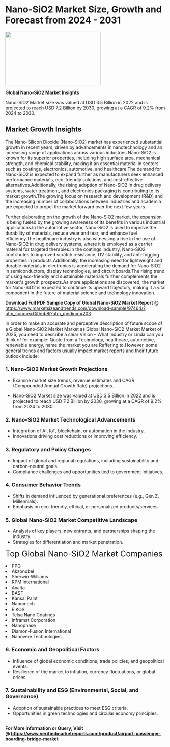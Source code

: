 <H1>Nano-SiO2 Market Size, Growth and Forecast from 2024 - 2031</H1><img class="aligncenter size-medium wp-image-584254" src="https://thirdeyenews.in/wp-content/uploads/2024/09/Global-Market-Research-300x168.jpeg" alt="" width="300" height="168" /><p><strong>Global&nbsp;<a href="https://www.marketsizeandtrends.com/download-sample/97464/?utm_source=Github8j?utm_medium=203">Nano-SiO2 Market</a> Insights</strong></p><p>Nano-SiO2 Market size was valued at USD 3.5 Billion in 2022 and is projected to reach USD 7.2 Billion by 2030, growing at a CAGR of 9.2% from 2024 to 2030.</p><p><h2>Market Growth Insights</h2> <p>The Nano-Silicon Dioxide (Nano-SiO2) market has experienced substantial growth in recent years, driven by advancements in nanotechnology and an increasing range of applications across various industries.Nano-SiO2 is known for its superior properties, including high surface area, mechanical strength, and chemical stability, making it an essential material in sectors such as coatings, electronics, automotive, and healthcare.The demand for Nano-SiO2 is expected to expand further as manufacturers seek enhanced performance materials, eco-friendly solutions, and cost-effective alternatives.Additionally, the rising adoption of Nano-SiO2 in drug delivery systems, water treatment, and electronics packaging is contributing to its market growth.The growing focus on research and development (R&D) and the increasing number of collaborations between industries and academia are expected to propel the market forward over the next few years.</p> <p>Further elaborating on the growth of the Nano-SiO2 market, the expansion is being fueled by the growing awareness of its benefits in various industrial applications.In the automotive sector, Nano-SiO2 is used to improve the durability of materials, reduce wear and tear, and enhance fuel efficiency.The healthcare industry is also witnessing a rise in the use of Nano-SiO2 in drug delivery systems, where it is employed as a carrier material for targeted therapies.In the coatings industry, Nano-SiO2 contributes to improved scratch resistance, UV stability, and anti-fogging properties in products.Additionally, the increasing need for lightweight and durable materials in electronics is accelerating the demand for Nano-SiO2 in semiconductors, display technologies, and circuit boards.The rising trend of using eco-friendly and sustainable materials further complements the market's growth prospects.As more applications are discovered, the market for Nano-SiO2 is expected to continue its upward trajectory, making it a vital component in the future of material science and technology innovation.</p> <p><span class=""><strong>Download Full PDF Sample Copy of Global Nano-SiO2 Market Report</strong> @ <a href="https://www.marketsizeandtrends.com/download-sample/97464/?utm_source=Github8j?utm_medium=203" target="_blank">https://www.marketsizeandtrends.com/download-sample/97464/?utm_source=Github8j?utm_medium=203</a></span></p><p>In order to make an accurate and perceptive description of future scope of a Global&nbsp;Nano-SiO2 Market Market as Global&nbsp;Nano-SiO2 Market Market of 2025, you need to describe a clear Vision &ndash; What Industry or Linda can you think of for example: Quote from a Technology, healthcare, automotive, renewable energy, name the market you are Reffering to.However, some general trends and factors usually impact market reports and their future outlook include:</p><h3>1.&nbsp;<strong>Nano-SiO2 Market Growth Projections</strong></h3><ul><li>Examine market size trends, revenue estimates and CAGR (Compounded Annual Growth Rate) projections.</li><li><p>Nano-SiO2 Market size was valued at USD 3.5 Billion in 2022 and is projected to reach USD 7.2 Billion by 2030, growing at a CAGR of 9.2% from 2024 to 2030.</p></li></ul><h3>2.&nbsp;<strong>Nano-SiO2 Market Technological Advancements</strong></h3><ul><li>Integration of AI, IoT, blockchain, or automation in the industry.</li><li>Innovations driving cost reductions or improving efficiency.</li></ul><h3>3.&nbsp;<strong>Regulatory and Policy Changes</strong></h3><ul><li>Impact of global and regional regulations, including sustainability and carbon-neutral goals.</li><li>Compliance challenges and opportunities tied to government initiatives.</li></ul><h3>4.&nbsp;<strong>Consumer Behavior Trends</strong></h3><ul><li>Shifts in demand influenced by generational preferences (e.g., Gen Z, Millennials).</li><li>Emphasis on eco-friendly, ethical, or personalized products/services.</li></ul><h3>5.&nbsp;<strong>Global Nano-SiO2 Market Competitive Landscape</strong></h3><ul><li>Analysis of key players, new entrants, and partnerships shaping the industry.</li><li>Strategies for differentiation and market penetration.</li></ul><p data-pm-slice="1 1 []"><span style="color: inherit; font-family: inherit; font-size: 25px;">Top Global Nano-SiO2 Market Companies</span></p><div class="" data-test-id=""><p><li>PPG</li><li> Akzonobel</li><li> Sherwin-Williams</li><li> RPM International</li><li> Axalta</li><li> BASF</li><li> Kansai Paint</li><li> Nanomech</li><li> EIKOS</li><li> Telsa Nano Coatings</li><li> Inframat Corporation</li><li> Nanophase</li><li> Diamon-Fusion International</li><li> Nanovere Technologies</li></p></div><h3>6.&nbsp;<strong>Economic and Geopolitical Factors</strong></h3><ul><li>Influence of global economic conditions, trade policies, and geopolitical events.</li><li>Resilience of the market to inflation, currency fluctuations, or global crises.</li></ul><h3>7.&nbsp;<strong>Sustainability and ESG (Environmental, Social, and Governance)</strong></h3><ul><li>Adoption of sustainable practices to meet ESG criteria.</li><li>Opportunities in green technologies and circular economy principles.</li></ul><h2><strong style="font-size: 14px;">For More Information or Query, Visit @&nbsp;</strong><a style="background-color: #ffffff; font-size: 14px;" href="https://www.marketsizeandtrends.com/report/nano-sio2-market/" target="_blank">https://www.verifiedmarketreports.com/product/airport-passenger-boarding-bridge-market</a></h2>